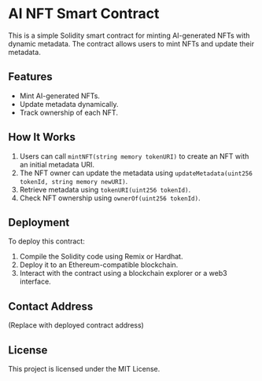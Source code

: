 # AI NFT Smart Contract

This is a simple Solidity smart contract for minting AI-generated NFTs with dynamic metadata. The contract allows users to mint NFTs and update their metadata.

## Features
- Mint AI-generated NFTs.
- Update metadata dynamically.
- Track ownership of each NFT.

## How It Works
1. Users can call `mintNFT(string memory tokenURI)` to create an NFT with an initial metadata URI.
2. The NFT owner can update the metadata using `updateMetadata(uint256 tokenId, string memory newURI)`.
3. Retrieve metadata using `tokenURI(uint256 tokenId)`.
4. Check NFT ownership using `ownerOf(uint256 tokenId)`.

## Deployment
To deploy this contract:
1. Compile the Solidity code using Remix or Hardhat.
2. Deploy it to an Ethereum-compatible blockchain.
3. Interact with the contract using a blockchain explorer or a web3 interface.

## Contact Address
(Replace with deployed contract address)

## License
This project is licensed under the MIT License.


